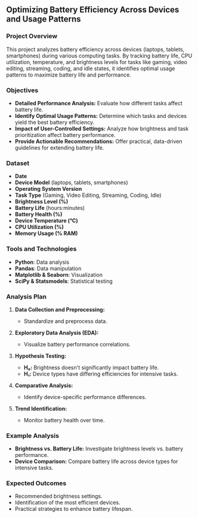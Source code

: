 ## Optimizing Battery Efficiency Across Devices and Usage Patterns

### Project Overview
This project analyzes battery efficiency across devices (laptops, tablets, smartphones) during various computing tasks. By tracking battery life, CPU utilization, temperature, and brightness levels for tasks like gaming, video editing, streaming, coding, and idle states, it identifies optimal usage patterns to maximize battery life and performance.

### Objectives
- **Detailed Performance Analysis:** Evaluate how different tasks affect battery life.
- **Identify Optimal Usage Patterns:** Determine which tasks and devices yield the best battery efficiency.
- **Impact of User-Controlled Settings:** Analyze how brightness and task prioritization affect battery performance.
- **Provide Actionable Recommendations:** Offer practical, data-driven guidelines for extending battery life.

### Dataset
- **Date**
- **Device Model** (laptops, tablets, smartphones)
- **Operating System Version**
- **Task Type** (Gaming, Video Editing, Streaming, Coding, Idle)
- **Brightness Level (%)**
- **Battery Life** (hours:minutes)
- **Battery Health (%)**
- **Device Temperature (°C)**
- **CPU Utilization (%)**
- **Memory Usage (% RAM)**

### Tools and Technologies
- **Python**: Data analysis
- **Pandas**: Data manipulation
- **Matplotlib & Seaborn**: Visualization
- **SciPy & Statsmodels**: Statistical testing

### Analysis Plan
1. **Data Collection and Preprocessing:**
   - Standardize and preprocess data.

2. **Exploratory Data Analysis (EDA):**
   - Visualize battery performance correlations.

3. **Hypothesis Testing:**
   - **H₀:** Brightness doesn't significantly impact battery life.
   - **H₁:** Device types have differing efficiencies for intensive tasks.

4. **Comparative Analysis:**
   - Identify device-specific performance differences.

5. **Trend Identification:**
   - Monitor battery health over time.

### Example Analysis
- **Brightness vs. Battery Life:** Investigate brightness levels vs. battery performance.
- **Device Comparison:** Compare battery life across device types for intensive tasks.

### Expected Outcomes
- Recommended brightness settings.
- Identification of the most efficient devices.
- Practical strategies to enhance battery lifespan.

